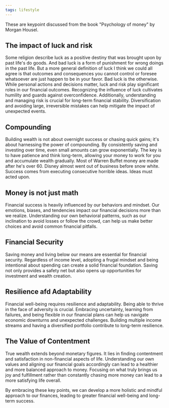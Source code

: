 ```yaml
---
tags: lifestyle
---
```



These are keypoint discussed from the book "Psychology of money" by Morgan Housel.

## The impact of luck and risk

Some religion describe luck as a positive destiny that was brought upon by past life's do goods. And bad luck is a form of punishment for wrong doings in the past life.
But a more general definition of luck I think we could all agree is that outcomes and consequences you cannot control or foresee whatsoever are just happen to be in your favor. Bad luck is the otherwise.
While personal actions and decisions matter, luck and risk play significant roles in our financial outcomes. Recognizing the influence of luck cultivates humility and guards against overconfidence. Additionally, understanding and managing risk is crucial for long-term financial stability. Diversification and avoiding large, irreversible mistakes can help mitigate the impact of unexpected events.


## Compounding
Building wealth is not about overnight success or chasing quick gains; it's about harnessing the power of compounding. By consistently saving and investing over time, even small amounts can grow exponentially. The key is to have patience and think long-term, allowing your money to work for you and accumulate wealth gradually. Most of Warren Buffet money are made after he's over 60. Disney almost went out of business before snow white. Success comes from executing consecutive horrible ideas. Ideas must acted upon. 


## Money is not just math 
Financial success is heavily influenced by our behaviors and mindset. Our emotions, biases, and tendencies impact our financial decisions more than we realize. Understanding our own behavioral patterns, such as our inclination to avoid losses or follow the crowd, can help us make better choices and avoid common financial pitfalls.


## Financial Security
Saving money and living below our means are essential for financial security. Regardless of income level, adopting a frugal mindset and being intentional about spending can create a solid financial foundation. Saving not only provides a safety net but also opens up opportunities for investment and wealth creation.


## Resilience afd Adaptability
Financial well-being requires resilience and adaptability. Being able to thrive in the face of adversity is crucial. Embracing uncertainty, learning from failures, and being flexible in our financial plans can help us navigate economic downturns and unexpected challenges. Building multiple income streams and having a diversified portfolio contribute to long-term resilience.


## The Value of Contentment
True wealth extends beyond monetary figures. It lies in finding contentment and satisfaction in non-financial aspects of life. Understanding our own values and aligning our financial goals accordingly can lead to a healthier and more balanced approach to money. Focusing on what truly brings us joy and fulfillment rather than constantly chasing more money can lead to a more satisfying life overall.


By embracing these key points, we can develop a more holistic and mindful approach to our finances, leading to greater financial well-being and long-term success.